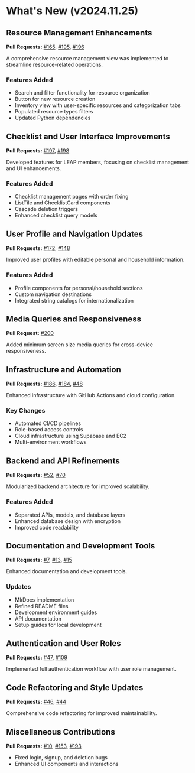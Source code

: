 # What's New (v2024.11.25)

## Resource Management Enhancements
**Pull Requests:** [#165](https://github.com/uw-ssec/post-disaster-comms/pull/165), [#195](https://github.com/uw-ssec/post-disaster-comms/pull/195), [#196](https://github.com/uw-ssec/post-disaster-comms/pull/196)

A comprehensive resource management view was implemented to streamline resource-related operations.

### Features Added
- Search and filter functionality for resource organization
- Button for new resource creation
- Inventory view with user-specific resources and categorization tabs
- Populated resource types filters
- Updated Python dependencies

## Checklist and User Interface Improvements
**Pull Requests:** [#197](https://github.com/uw-ssec/post-disaster-comms/pull/197), [#198](https://github.com/uw-ssec/post-disaster-comms/pull/198)

Developed features for LEAP members, focusing on checklist management and UI enhancements.

### Features Added
- Checklist management pages with order fixing
- ListTile and ChecklistCard components
- Cascade deletion triggers
- Enhanced checklist query models

## User Profile and Navigation Updates
**Pull Requests:** [#172](https://github.com/uw-ssec/post-disaster-comms/pull/172), [#148](https://github.com/uw-ssec/post-disaster-comms/pull/148)

Improved user profiles with editable personal and household information.

### Features Added
- Profile components for personal/household sections
- Custom navigation destinations
- Integrated string catalogs for internationalization

## Media Queries and Responsiveness
**Pull Request:** [#200](https://github.com/uw-ssec/post-disaster-comms/pull/200)

Added minimum screen size media queries for cross-device responsiveness.

## Infrastructure and Automation
**Pull Requests:** [#186](https://github.com/uw-ssec/post-disaster-comms/pull/186), [#184](https://github.com/uw-ssec/post-disaster-comms/pull/184), [#48](https://github.com/uw-ssec/post-disaster-comms/pull/48)

Enhanced infrastructure with GitHub Actions and cloud configuration.

### Key Changes
- Automated CI/CD pipelines
- Role-based access controls
- Cloud infrastructure using Supabase and EC2
- Multi-environment workflows

## Backend and API Refinements
**Pull Requests:** [#52](https://github.com/uw-ssec/post-disaster-comms/pull/52), [#70](https://github.com/uw-ssec/post-disaster-comms/pull/70)

Modularized backend architecture for improved scalability.

### Features Added
- Separated APIs, models, and database layers
- Enhanced database design with encryption
- Improved code readability

## Documentation and Development Tools
**Pull Requests:** [#7](https://github.com/uw-ssec/post-disaster-comms/pull/7), [#13](https://github.com/uw-ssec/post-disaster-comms/pull/13), [#15](https://github.com/uw-ssec/post-disaster-comms/pull/15)

Enhanced documentation and development tools.

### Updates
- MkDocs implementation
- Refined README files
- Development environment guides
- API documentation
- Setup guides for local development

## Authentication and User Roles
**Pull Requests:** [#47](https://github.com/uw-ssec/post-disaster-comms/pull/47), [#109](https://github.com/uw-ssec/post-disaster-comms/pull/109)

Implemented full authentication workflow with user role management.

## Code Refactoring and Style Updates
**Pull Requests:** [#46](https://github.com/uw-ssec/post-disaster-comms/pull/46), [#44](https://github.com/uw-ssec/post-disaster-comms/pull/44)

Comprehensive code refactoring for improved maintainability.

## Miscellaneous Contributions
**Pull Requests:** [#10](https://github.com/uw-ssec/post-disaster-comms/pull/10), [#153](https://github.com/uw-ssec/post-disaster-comms/pull/153), [#193](https://github.com/uw-ssec/post-disaster-comms/pull/193)

- Fixed login, signup, and deletion bugs
- Enhanced UI components and interactions
